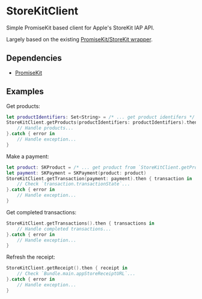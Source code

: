 # StoreKitClient

Simple PromiseKit based client for Apple's StoreKit IAP API.

Largely based on the existing [PromiseKit/StoreKit wrapper](https://github.com/PromiseKit/StoreKit).

## Dependencies

- [PromiseKit](https://github.com/mxcl/PromiseKit/)

## Examples

Get products:

```swift
let productIdentifiers: Set<String> = /* ... get product identifers */
StoreKitClient.getProducts(productIdentifiers: productIdentifiers).then { productsResponse in
    // Handle products...
}.catch { error in
    // Handle exception...
}
```

Make a payment:

```swift
let product: SKProduct = /* ... get product from `StoreKitClient.getProducts` */
let payment: SKPayment = SKPayment(product: product)
StoreKitClient.getTransaction(payment: payment).then { transaction in
    // Check `transaction.transactionState`...
}.catch { error in
    // Handle exception...
}
```

Get completed transactions:

```swift
StoreKitClient.getTransactions().then { transactions in
    // Handle completed transactions...
}.catch { error in
    // Handle exception...
}
```

Refresh the receipt:

```swift
StoreKitClient.getReceipt().then { receipt in
    // Check `Bundle.main.appStoreReceiptURL`...
}.catch { error in
    // Handle exception...
}
```
